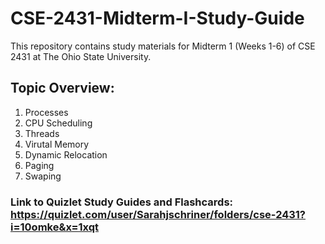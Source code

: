 # CSE-2431-Midterm-I-Study-Guide
This repository contains study materials for Midterm 1 (Weeks 1-6) of CSE 2431 at The Ohio State University.
## Topic Overview:
1. Processes
2. CPU Scheduling
3. Threads
4. Virutal Memory
5. Dynamic Relocation
6. Paging
7. Swaping
    
### Link to Quizlet Study Guides and Flashcards: https://quizlet.com/user/Sarahjschriner/folders/cse-2431?i=10omke&x=1xqt
  
